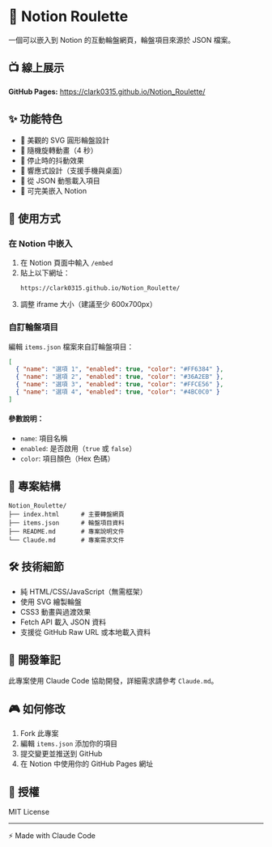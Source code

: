 # 🎯 Notion Roulette

一個可以嵌入到 Notion 的互動輪盤網頁，輪盤項目來源於 JSON 檔案。

## 📺 線上展示

**GitHub Pages:** https://clark0315.github.io/Notion_Roulette/

## ✨ 功能特色

- 🎨 美觀的 SVG 圓形輪盤設計
- 🎲 隨機旋轉動畫（4 秒）
- 💫 停止時的抖動效果
- 📱 響應式設計（支援手機與桌面）
- 🔄 從 JSON 動態載入項目
- 🎯 可完美嵌入 Notion

## 🚀 使用方式

### 在 Notion 中嵌入

1. 在 Notion 頁面中輸入 `/embed`
2. 貼上以下網址：
   ```
   https://clark0315.github.io/Notion_Roulette/
   ```
3. 調整 iframe 大小（建議至少 600x700px）

### 自訂輪盤項目

編輯 `items.json` 檔案來自訂輪盤項目：

```json
[
  { "name": "選項 1", "enabled": true, "color": "#FF6384" },
  { "name": "選項 2", "enabled": true, "color": "#36A2EB" },
  { "name": "選項 3", "enabled": true, "color": "#FFCE56" },
  { "name": "選項 4", "enabled": true, "color": "#4BC0C0" }
]
```

#### 參數說明：
- `name`: 項目名稱
- `enabled`: 是否啟用（`true` 或 `false`）
- `color`: 項目顏色（Hex 色碼）

## 📁 專案結構

```
Notion_Roulette/
├── index.html      # 主要轉盤網頁
├── items.json      # 輪盤項目資料
├── README.md       # 專案說明文件
└── Claude.md       # 專案需求文件
```

## 🛠️ 技術細節

- 純 HTML/CSS/JavaScript（無需框架）
- 使用 SVG 繪製輪盤
- CSS3 動畫與過渡效果
- Fetch API 載入 JSON 資料
- 支援從 GitHub Raw URL 或本地載入資料

## 📝 開發筆記

此專案使用 Claude Code 協助開發，詳細需求請參考 `Claude.md`。

## 🎮 如何修改

1. Fork 此專案
2. 編輯 `items.json` 添加你的項目
3. 提交變更並推送到 GitHub
4. 在 Notion 中使用你的 GitHub Pages 網址

## 📄 授權

MIT License

---

⚡ Made with Claude Code